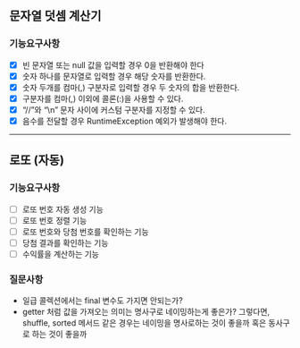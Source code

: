 ## 문자열 덧셈 계산기

### 기능요구사항
- [x] 빈 문자열 또는 null 값을 입력할 경우 0을 반환해야 한다
- [x] 숫자 하나를 문자열로 입력할 경우 해당 숫자를 반환한다.
- [x] 숫자 두개를 컴마(,) 구분자로 입력할 경우 두 숫자의 합을 반환한다.
- [x] 구분자를 컴마(,) 이외에 콜론(:)을 사용할 수 있다.
- [x] “//”와 “\n” 문자 사이에 커스텀 구분자를 지정할 수 있다.
- [x] 음수를 전달할 경우 RuntimeException 예외가 발생해야 한다.
---

## 로또 (자동)
### 기능요구사항
- [ ] 로또 번호 자동 생성 기능
- [ ] 로또 번호 정렬 기능
- [ ] 로또 번호와 당첨 번호를 확인하는 기능
- [ ] 당첨 결과를 확인하는 기능
- [ ] 수익률을 계산하는 기능

### 질문사항
- 일급 콜렉션에서는 final 변수도 가지면 안되는가?
- getter 처럼 값을 가져오는 의미는 명사구로 네이밍하는게 좋은가? 그렇다면, shuffle, sorted 메서드 같은 경우는 네이밍을 명사로하는 것이 좋을까 혹은 동사구로 하는 것이 좋을까
